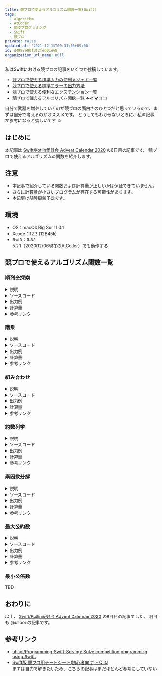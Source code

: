 ```yaml
---
title: 競プロで使えるアルゴリズム関数一覧(Swift)
tags:
  - algorithm
  - AtCoder
  - 競技プログラミング
  - Swift
  - 競プロ
private: false
updated_at: '2021-12-15T00:31:06+09:00'
id: d4998e90f3f2fed01e68
organization_url_name: null
---
```

私はSwiftにおける競プロの記事をいくつか投稿しています。

- [競プロで使える標準入力の便利メソッド一覧](https://qiita.com/uhooi/items/b8cebb638e9bf5ac9556)
- [競プロで使える標準エラーの出力方法](https://qiita.com/uhooi/items/f490d14602a7bc114948)
- [競プロで使える便利なエクステンション一覧](https://qiita.com/uhooi/items/ff1113c337d7a756d580)
- 競プロで使えるアルゴリズム関数一覧 __←イマココ__

自分で武器を増やしていくのが競プロの面白さのひとつだと思っているので、まずは自分で考えるのがオススメです。
どうしてもわからないときに、私の記事が参考になると嬉しいです :relaxed:

## はじめに

本記事は [Swift/Kotlin愛好会 Advent Calendar 2020](https://qiita.com/advent-calendar/2020/love_swift_kotlin) の6日目の記事です。
競プロで使えるアルゴリズムの関数を紹介します。

## 注意

- 本記事で紹介している関数および計算量が正しいかは保証できていません。  
- さらに計算量が小さいプログラムが存在する可能性があります。
- 本記事は随時更新予定です。

## 環境

- OS：macOS Big Sur 11.0.1
- Xcode：12.2 (12B45b)
- Swift：5.3.1  
5.2.1（2020/12/06現在のAtCoder）でも動作する

## 競プロで使えるアルゴリズム関数一覧

### 順列全探索

<details><summary>説明</summary><div>

TBD

</div></details>

<details><summary>ソースコード</summary><div>

```swift
private func permutations<T>(of values: [T]) -> [[T]] {
    if values.count <= 1 {
        return [values]
    }
    var results: [[T]] = []
    for i in values.indices {
        let baseValue = values[i]
        var excludingBaseValue = values
        excludingBaseValue.remove(at: i)
        results += permutations(of: excludingBaseValue).map { [baseValue] + $0 }
    }
    return results
}
```

</div></details>

<details><summary>出力例</summary><div>

```
[1, 3] -> [[1, 3], [3, 1]]
[1, 2, 4] -> [[1, 2, 4], [1, 4, 2], [2, 1, 4], [2, 4, 1], [4, 1, 2], [4, 2, 1]]
[1, 2, 3, 5] -> [[1, 2, 3, 5], [1, 2, 5, 3], [1, 3, 2, 5], [1, 3, 5, 2], [1, 5, 2, 3], [1, 5, 3, 2], [2, 1, 3, 5], [2, 1, 5, 3], [2, 3, 1, 5], [2, 3, 5, 1], [2, 5, 1, 3], [2, 5, 3, 1], [3, 1, 2, 5], [3, 1, 5, 2], [3, 2, 1, 5], [3, 2, 5, 1], [3, 5, 1, 2], [3, 5, 2, 1], [5, 1, 2, 3], [5, 1, 3, 2], [5, 2, 1, 3], [5, 2, 3, 1], [5, 3, 1, 2], [5, 3, 2, 1]]
```

</div></details>

<details><summary>計算量</summary><div>

TBD

</div></details>

<details><summary>参考リンク</summary><div>

TBD

</div></details>

### 階乗

<details><summary>説明</summary><div>

$n!$ を返します。

まだAtCoderでは使ったことがありません。

</div></details>

<details><summary>ソースコード</summary><div>

```swift
private func factorial(of value: Int) -> Int {
    precondition(value >= 0)
    if value == 0 {
        return 1
    }
    return (1...value).reduce(1, *)
}
```

</div></details>

<details><summary>出力例</summary><div>

```
0 -> 1
1 -> 1
2 -> 2
3 -> 6
9 -> 362880
```

</div></details>

<details><summary>計算量</summary><div>

$O(N)$

</div></details>

<details><summary>参考リンク</summary><div>

- [階乗 - Wikipedia](https://ja.wikipedia.org/wiki/階乗)

</div></details>

### 組み合わせ

<details><summary>説明</summary><div>

$_nC_r$ を返します。

</div></details>

<details><summary>ソースコード</summary><div>

```swift
private func combination(n: Int, r: Int) -> Int {
    precondition(n > 0 && r >= 0)
    if r == 0 {
        return 1
    }
    if r > n {
        return 0
    }
    var result = 1
    for i in 1...r {
        result *= n - (i - 1)
        result /= i
    }
    return result
}
```

$\frac{_nP_r}{r!}$ の分子から計算すると（ $n$ や $r$ の大きさによっては）64 bit 整数型ではオーバーフローするため、掛けて割ってを繰り返しています。
割る数値を $1, 2, \ldots, r$ と1から昇順に増やすことで、 `result` は常に整数となります。

</div></details>

<details><summary>出力例</summary><div>

```
(n: 1, r: 0) -> 1
(n: 1, r: 1) -> 1
(n: 1, r: 2) -> 0
(n: 2, r: 1) -> 2
(n: 11, r: 11) -> 1
(n: 12, r: 11) -> 12
(n: 13, r: 11) -> 78
(n: 16, r: 11) -> 4368
(n: 199, r: 11) -> 366461620334848584
```

</div></details>

<details><summary>計算量</summary><div>

$O(r)$

</div></details>

<details><summary>参考リンク</summary><div>

- [組合せ (数学) - Wikipedia](https://ja.wikipedia.org/wiki/組合せ_(数学))
- [解説 - AtCoder Beginner Contest 185](https://atcoder.jp/contests/abc185/editorial/358)
- [提出 #18756467 - AtCoder Beginner Contest 185](https://atcoder.jp/contests/abc185/submissions/18756467)
- [提出 #18768157 - AtCoder Beginner Contest 185](https://atcoder.jp/contests/abc185/submissions/18768157)

</div></details>

### 約数列挙

<details><summary>説明</summary><div>

与えられた数値の約数をすべて求め、昇順に整列した配列で返します。
整列する必要がない場合、返却時の `sorted()` を外してください。

</div></details>

<details><summary>ソースコード</summary><div>

```swift
import Foundation

private func divisors(of value: Int) -> [Int] {
    precondition(value > 0)
    var divisors: Set<Int> = []
    for i in 1...(Int(floor(sqrt(Double(value))))) where value % i == 0 {
        divisors.insert(i)
        divisors.insert(value / i)
    }
    return divisors.sorted()
}
```

`divisors` 変数を通常の配列でなく `Set<Int>` 型で定義している理由は、数値が平方数（例: 25）の場合に約数が重複するのを防ぐためです。
通常の配列は重複を許すため `25 -> [1, 5, 5, 25]` となりますが、 `Set<Int>` は重複を許さないので `25 -> [1, 5, 25]` となります。

</div></details>

<details><summary>出力例</summary><div>

```
1 -> [1]
2 -> [1, 2]
3 -> [1, 3]
4 -> [1, 2, 4]
5 -> [1, 5]
6 -> [1, 2, 3, 6]
7 -> [1, 7]
8 -> [1, 2, 4, 8]
9 -> [1, 3, 9]
10 -> [1, 2, 5, 10]
11 -> [1, 11]
12 -> [1, 2, 3, 4, 6, 12]
13 -> [1, 13]
14 -> [1, 2, 7, 14]
15 -> [1, 3, 5, 15]
16 -> [1, 2, 4, 8, 16]
17 -> [1, 17]
18 -> [1, 2, 3, 6, 9, 18]
19 -> [1, 19]
20 -> [1, 2, 4, 5, 10, 20]
21 -> [1, 3, 7, 21]
22 -> [1, 2, 11, 22]
23 -> [1, 23]
24 -> [1, 2, 3, 4, 6, 8, 12, 24]
25 -> [1, 5, 25]
26 -> [1, 2, 13, 26]
27 -> [1, 3, 9, 27]
28 -> [1, 2, 4, 7, 14, 28]
29 -> [1, 29]
30 -> [1, 2, 3, 5, 6, 10, 15, 30]
```

</div></details>

<details><summary>計算量</summary><div>

$O(\sqrt{N})$

</div></details>

<details><summary>参考リンク</summary><div>

- [提出 #173650 | アルゴ式](https://algo-method.com/submissions/173650)

</div></details>

### 素因数分解

<details><summary>説明</summary><div>

与えられた数値を素因数分解し、昇順に整列した配列で返します。

</div></details>

<details><summary>ソースコード</summary><div>

```swift
import Foundation

private func primeFactorizations(of value: Int) -> [Int] {
    precondition(value > 0)
    if (1...3).contains(value) {
        return [value]
    }

    var copiedValue = value
    var primeFactorizations: [Int] = []
    for i in 2...Int(floor(Double(n) / 2)) {
        while copiedValue % i == 0 {
            copiedValue /= i
            primeFactorizations.append(i)
        }
        if primeFactorizations.reduce(1, *) == value {
            break
        }
    }
    if primeFactorizations.isEmpty {
        primeFactorizations.append(value)
    }
    return primeFactorizations
}
```

</div></details>

<details><summary>出力例</summary><div>

```
1 -> [1]
2 -> [2]
3 -> [3]
4 -> [2, 2]
5 -> [5]
6 -> [2, 3]
7 -> [7]
8 -> [2, 2, 2]
9 -> [3, 3]
10 -> [2, 5]
11 -> [11]
12 -> [2, 2, 3]
13 -> [13]
14 -> [2, 7]
15 -> [3, 5]
16 -> [2, 2, 2, 2]
17 -> [17]
18 -> [2, 3, 3]
19 -> [19]
20 -> [2, 2, 5]
21 -> [3, 7]
22 -> [2, 11]
23 -> [23]
24 -> [2, 2, 2, 3]
25 -> [5, 5]
26 -> [2, 13]
27 -> [3, 3, 3]
28 -> [2, 2, 7]
29 -> [29]
30 -> [2, 3, 5]
```

</div></details>

<details><summary>計算量</summary><div>

TBD

</div></details>

<details><summary>参考リンク</summary><div>

TBD

</div></details>

### 最大公約数

<details><summary>説明</summary><div>

$1$ 以上の整数 $a$ と $b$ の最大公約数を返します。

</div></details>

<details><summary>ソースコード</summary><div>

```swift
private func gcd(_ a: Int, _ b: Int) -> Int {
    precondition(a > 0 && b >= 0)
    return b == 0 ? a : gcd(b, a % b)
}
```

</div></details>

<details><summary>出力例</summary><div>

```
gcd(2, 3) -> 1
gcd(6, 3) -> 3
gcd(24, 36) -> 12
```

</div></details>

<details><summary>計算量</summary><div>

$O(\log{N})$

$N$ は $a$ と $b$ のうち小さいほうの数値

</div></details>

<details><summary>参考リンク</summary><div>

- [ユークリッドの互除法 - Wikipedia](https://ja.wikipedia.org/wiki/ユークリッドの互除法)
- [提出 #162252 | アルゴ式](https://algo-method.com/submissions/162252)

</div></details>

### 最小公倍数

TBD

## おわりに

以上、 [Swift/Kotlin愛好会 Advent Calendar 2020](https://qiita.com/advent-calendar/2020/love_swift_kotlin) の6日目の記事でした。
明日も @uhooi の記事です。

## 参考リンク

- [uhooi/Programming-Swift-Solving: Solve competition programming using Swift.](https://github.com/uhooi/Programming-Swift-Solving)
- [Swift版 競プロ用チートシート(初心者向け) - Qiita](https://qiita.com/TARDIGRADE/items/71b0a774d7f22418fdf5)  
まずは自力で解きたいため、こちらの記事はまだほとんど参考にしていない
